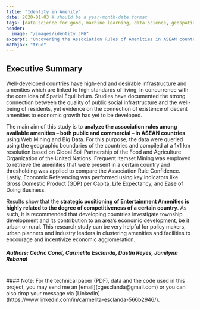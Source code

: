 ```yaml
---
title: "Identity in Amenity"
date: 2020-01-03 # should be a year-month-date format
tags: [data science for good, machine learning, data science, geospatial, gis, aws, aws athena, geotagging, amenity, frequent itemset mining, data mining]
header:
  image: "/images/identity.JPG"
excerpt: "Uncovering the Association Rules of Amenities in ASEAN countries and their relationship to Economic Competencies using Web Mining and Big Data Analysis"
mathjax: "true"
---
```

## Executive Summary 

Well-developed countries have high-end and desirable infrastructure and amenities which are linked to high standards of living, in concurrence with the core idea of Spatial Equilibrium. Studies have documented the strong connection between the quality of public social infrastructure and the well-being of residents, yet evidence on the connection of existence of decent amenities to economic growth has yet to be developed. 

The main aim of this study is to **analyze the association rules among available amenities – both public and commercial – in ASEAN countries** using Web Mining and Big Data. For this purpose, the data were queried using the geographic boundaries of the countries and compiled at a 1x1 km resolution based on Global Soil Partnership of the Food and Agriculture Organization of the United Nations. Frequent Itemset Mining was employed to retrieve the amenities that were present in a certain country and thresholding was applied to compare the Association Rule Confidence. Lastly, Economic Referencing was performed using key indicators like Gross Domestic Product (GDP) per Capita, Life Expectancy, and Ease of Doing Business. 

Results show that the **strategic positioning of Entertainment Amenities is highly related to the degree of competitiveness of a certain country**. As such, it is recommended that developing countries investigate township development and its contribution to an area’s economic development, be it urban or rural. This research study can be very helpful for policy makers, urban planners and industry leaders in clustering amenities and facilities to encourage and incentivize economic agglomeration. 
##### Authors: Cedric Conol, Carmelita Esclanda, Dustin Reyes, Jomilynn Rebanal 
<br>
#### Note: For the technical paper (PDF), data and the code used in this project, you may send me an [email](cgesclanda@gmail.com) or you can also drop your message via [LinkedIn](https://www.linkedin.com/in/carmelita-esclanda-566b2946/).
<br>


